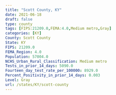 ```yaml
---
title: "Scott County, KY"
date: 2021-06-18
draft: false
type: county
tags: [FIPS:21209.0,FEMA:4.0,Medium metro,Gray]
categories: [KY]
County: Scott County
State: KY
FIPS: 21209.0
FEMA_Region: 4.0
Population: 57004.0
NCHS_Urban_Rural_Classification: Medium metro
Tests_in_prior_14_days: 5090.0
Fourteen_day_test_rate_per_100000: 8929.0
Percent_Positivity_in_prior_14_days: 0.003
Level: Gray
url: /states/KY/scott-county
---
```



